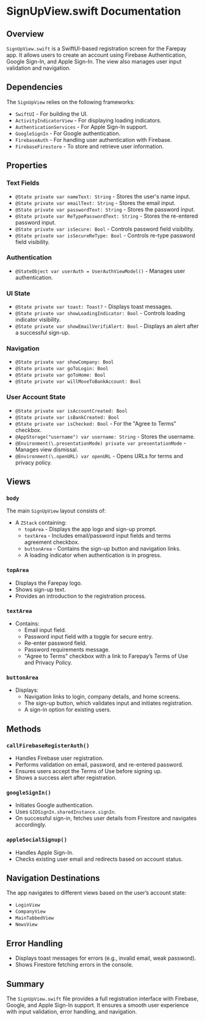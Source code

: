 # SignUpView.swift Documentation

## Overview
`SignUpView.swift` is a SwiftUI-based registration screen for the Farepay app. It allows users to create an account using Firebase Authentication, Google Sign-In, and Apple Sign-In. The view also manages user input validation and navigation.

## Dependencies
The `SignUpView` relies on the following frameworks:
- `SwiftUI` - For building the UI.
- `ActivityIndicatorView` - For displaying loading indicators.
- `AuthenticationServices` - For Apple Sign-In support.
- `GoogleSignIn` - For Google authentication.
- `FirebaseAuth` - For handling user authentication with Firebase.
- `FirebaseFirestore` - To store and retrieve user information.

## Properties

### Text Fields
- `@State private var nameText: String` - Stores the user's name input.
- `@State private var emailText: String` - Stores the email input.
- `@State private var passwordText: String` - Stores the password input.
- `@State private var ReTypePasswordText: String` - Stores the re-entered password input.
- `@State private var isSecure: Bool` - Controls password field visibility.
- `@State private var isSecureReType: Bool` - Controls re-type password field visibility.

### Authentication
- `@StateObject var userAuth = UserAuthViewModel()` - Manages user authentication.

### UI State
- `@State private var toast: Toast?` - Displays toast messages.
- `@State private var showLoadingIndicator: Bool` - Controls loading indicator visibility.
- `@State private var showEmailVerifiAlert: Bool` - Displays an alert after a successful sign-up.

### Navigation
- `@State private var showCompany: Bool`
- `@State private var goToLogin: Bool`
- `@State private var goToHome: Bool`
- `@State private var willMoveToBankAccount: Bool`

### User Account State
- `@State private var isAccountCreated: Bool`
- `@State private var isBankCreated: Bool`
- `@State private var isChecked: Bool` - For the "Agree to Terms" checkbox.
- `@AppStorage("username") var username: String` - Stores the username.
- `@Environment(\.presentationMode) private var presentationMode` - Manages view dismissal.
- `@Environment(\.openURL) var openURL` - Opens URLs for terms and privacy policy.

## Views

### `body`
The main `SignUpView` layout consists of:
- A `ZStack` containing:
  - `topArea` - Displays the app logo and sign-up prompt.
  - `textArea` - Includes email/password input fields and terms agreement checkbox.
  - `buttonArea` - Contains the sign-up button and navigation links.
  - A loading indicator when authentication is in progress.

### `topArea`
- Displays the Farepay logo.
- Shows sign-up text.
- Provides an introduction to the registration process.

### `textArea`
- Contains:
  - Email input field.
  - Password input field with a toggle for secure entry.
  - Re-enter password field.
  - Password requirements message.
  - "Agree to Terms" checkbox with a link to Farepay’s Terms of Use and Privacy Policy.

### `buttonArea`
- Displays:
  - Navigation links to login, company details, and home screens.
  - The sign-up button, which validates input and initiates registration.
  - A sign-in option for existing users.

## Methods

### `callFirebaseRegisterAuth()`
- Handles Firebase user registration.
- Performs validation on email, password, and re-entered password.
- Ensures users accept the Terms of Use before signing up.
- Shows a success alert after registration.

### `googleSignIn()`
- Initiates Google authentication.
- Uses `GIDSignIn.sharedInstance.signIn`.
- On successful sign-in, fetches user details from Firestore and navigates accordingly.

### `appleSocialSignup()`
- Handles Apple Sign-In.
- Checks existing user email and redirects based on account status.

## Navigation Destinations
The app navigates to different views based on the user’s account state:
- `LoginView`
- `CompanyView`
- `MainTabbedView`
- `NewsView`

## Error Handling
- Displays toast messages for errors (e.g., invalid email, weak password).
- Shows Firestore fetching errors in the console.

## Summary
The `SignUpView.swift` file provides a full registration interface with Firebase, Google, and Apple Sign-In support. It ensures a smooth user experience with input validation, error handling, and navigation.



